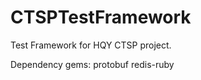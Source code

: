 CTSPTestFramework
=================

Test Framework for HQY CTSP project.

Dependency gems: protobuf redis-ruby
